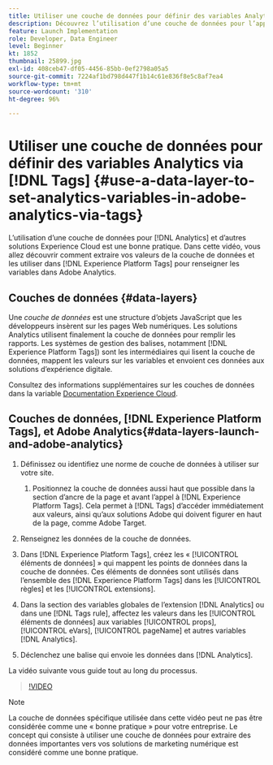 ```yaml
---
title: Utiliser une couche de données pour définir des variables Analytics via des balises
description: Découvrez l’utilisation d’une couche de données pour l’approvisionnement de données Analytics et d’autres solutions Experience Cloud.
feature: Launch Implementation
role: Developer, Data Engineer
level: Beginner
kt: 1852
thumbnail: 25899.jpg
exl-id: 408ceb47-df05-4456-85bb-0ef2798a05a5
source-git-commit: 7224af1bd798d447f1b14c61e836f8e5c8af7ea4
workflow-type: tm+mt
source-wordcount: '310'
ht-degree: 96%

---
```


# Utiliser une couche de données pour définir des variables Analytics via [!DNL Tags] {#use-a-data-layer-to-set-analytics-variables-in-adobe-analytics-via-tags}

L’utilisation d’une couche de données pour [!DNL Analytics] et d’autres solutions Experience Cloud est une bonne pratique. Dans cette vidéo, vous allez découvrir comment extraire vos valeurs de la couche de données et les utiliser dans [!DNL Experience Platform Tags] pour renseigner les variables dans Adobe Analytics.

## Couches de données {#data-layers}

Une _couche de données_ est une structure d’objets JavaScript que les développeurs insèrent sur les pages Web numériques. Les solutions Analytics utilisent finalement la couche de données pour remplir les rapports. Les systèmes de gestion des balises, notamment [!DNL Experience Platform Tags]) sont les intermédiaires qui lisent la couche de données, mappent les valeurs sur les variables et envoient ces données aux solutions d’expérience digitale.

Consultez des informations supplémentaires sur les couches de données dans la variable [Documentation Experience Cloud](https://experienceleague.adobe.com/docs/analytics/implementation/prepare/data-layer.html?lang=fr).

## Couches de données, [!DNL Experience Platform Tags], et Adobe Analytics{#data-layers-launch-and-adobe-analytics}

1. Définissez ou identifiez une norme de couche de données à utiliser sur votre site.

   1. Positionnez la couche de données aussi haut que possible dans la section d’ancre de la page et avant l’appel à [!DNL Experience Platform Tags]. Cela permet à [!DNL Tags] d’accéder immédiatement aux valeurs, ainsi qu’aux solutions Adobe qui doivent figurer en haut de la page, comme Adobe Target.

1. Renseignez les données de la couche de données.
1. Dans [!DNL Experience Platform Tags], créez les « [!UICONTROL éléments de données] » qui mappent les points de données dans la couche de données. Ces éléments de données sont utilisés dans l’ensemble des [!DNL Experience Platform Tags] dans les [!UICONTROL règles] et les [!UICONTROL extensions].
1. Dans la section des variables globales de l’extension [!DNL Analytics] ou dans une [!DNL Tags rule], affectez les valeurs dans les [!UICONTROL éléments de données] aux variables [!UICONTROL props], [!UICONTROL eVars], [!UICONTROL pageName] et autres variables [!DNL Analytics].
1. Déclenchez une balise qui envoie les données dans [!DNL Analytics].

La vidéo suivante vous guide tout au long du processus.

>[!VIDEO](https://video.tv.adobe.com/v/25899/?quality=12&learn=on)

>[!NOTE]
>
>La couche de données spécifique utilisée dans cette vidéo peut ne pas être considérée comme une « bonne pratique » pour votre entreprise. Le concept qui consiste à utiliser une couche de données pour extraire des données importantes vers vos solutions de marketing numérique est considéré comme une bonne pratique.